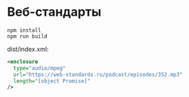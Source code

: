 # Веб-стандарты

```
npm install
npm run build
```

dist/index.xml:

```xml
<enclosure
  type="audio/mpeg"
  url="https://web-standards.ru/podcast/episodes/352.mp3"
  length="[object Promise]"
/>
```
